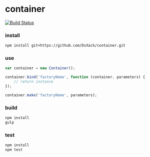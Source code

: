 # container
[![Build Status](https://travis-ci.org/DsXack/container.svg?branch=master)](https://travis-ci.org/DsXack/container)


### install

```sh
npm install git+https://github.com/DsXack/container.git
```

### use

```javascript
var container = new Container();

container.bind('factoryName', function (container, parameters) {
    // return instance
});

container.make('factoryName', parameters);
```

### build

```sh
npm install
gulp
```

### test

```sh
npm install
npm test
```

